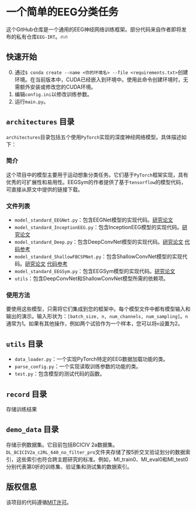 # 一个简单的EEG分类任务
这个GitHub仓库是一个通用的EEG神经网络训练框架。部分代码来自作者即将发布的私有仓库`EEG-IRT`。🔥🔥

## 快速开始
0. 通过`$ conda create --name <你的环境名> --file <requirements.txt>`创建环境。在当前版本中，CUDA已经嵌入到环境中。使用此命令创建环境时，无需额外安装或修改您的CUDA环境。
1. 编辑`config.ini`以修改训练参数。
2. 运行`main.py`。

## `architectures` 目录

`architectures`目录包括五个使用`PyTorch`实现的深度神经网络模型。具体描述如下：

### 简介
这个项目中的模型主要用于运动想象分类任务。它们基于`PyTorch`框架实现，具有优秀的可扩展性和易用性。EEGSym的作者提供了基于`tensorflow`的模型代码，可直接从原文中提供的链接下载。

### 文件列表
- `model_standard_EEGNet.py`：包含EEGNet模型的实现代码。[研究论文](https://arxiv.org/abs/1611.08024)
- `model_standard_InceptionEEG.py`：包含InceptionEEG模型的实现代码。[研究论文](https://ieeexplore.ieee.org/document/9311146)
- `model_standard_Deep.py`：包含DeepConvNet模型的实现代码。[研究论文](https://arxiv.org/abs/1703.05051) [代码参考](https://github.com/braindecode/braindecode/tree/master/braindecode/models)
- `model_standard_ShallowFBCSPNet.py`：包含ShallowConvNet模型的实现代码。[研究论文](https://arxiv.org/abs/1703.05051) [代码参考](https://github.com/braindecode/braindecode/tree/master/braindecode/models)
- `model_standard_EEGSym.py`：包含EEGSym模型的实现代码。[研究论文](https://ieeexplore.ieee.org/document/9807323)
- `utils`：包含DeepConvNet和ShallowConvNet模型所需的依赖项。

### 使用方法
要使用这些模型，只需将它们集成到您的框架中。每个模型文件中都有模型输入和输出的演示。输入形状为：`[batch_size, n, num_channels, num_sampling]`。`n`通常为1。如果有其他操作，例如两个试验作为一个样本，您可以将`n`设置为2。

## `utils` 目录
- `data_loader.py`：一个实现PyTorch特定的EEG数据加载功能的类。
- `parse_config.py`：一个实现读取训练参数的功能的类。
- `test.py`：包含模型的测试代码的函数。

## `record` 目录
存储训练结果

## `demo_data` 目录
存储示例数据集。它目前包括BCICIV 2a数据集。`DL_BCICIV2a_c2RL_640_no_filter_pro`文件夹存储了按5折交叉验证划分的数据索引，这些索引也符合跨主题研究的标准。例如，MI_train0、MI_eval0和MI_test0分别代表第0折的训练集、验证集和测试集的数据索引。

## 版权信息
该项目的代码遵循[MIT许可](LICENSE)。
